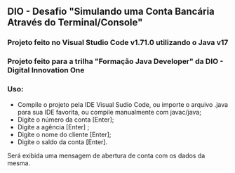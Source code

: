 ## DIO - Desafio "Simulando uma Conta Bancária Através do Terminal/Console"

### Projeto feito no Visual Studio Code v1.71.0 utilizando o Java v17

### Projeto feito para a trilha "Formação Java Developer" da DIO - Digital Innovation One

### Uso:

- Compile o projeto pela IDE Visual Sudio Code, ou importe o arquivo .java para sua IDE favorita, ou compile manualmente com javac/java; 
- Digite o número da conta [Enter];
- Digite a agência [Enter] ;
- Digite o nome do cliente [Enter];
- Digite o saldo da conta [Enter].

Será exibida uma mensagem de abertura de conta com os dados da mesma.










